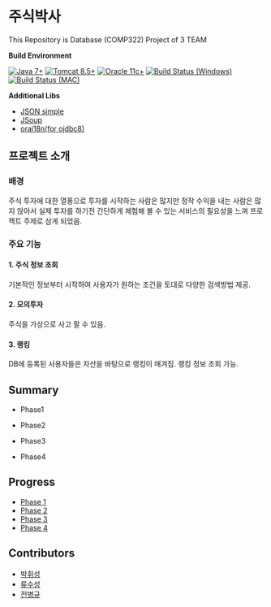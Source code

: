 # 주식박사

This Repository is Database (COMP322) Project of 3 TEAM


**Build Environment**

[![Java 7+](https://img.shields.io/badge/Java-7%2B-informational)](http://java.oracle.com)
[![Tomcat 8.5+](https://img.shields.io/badge/Tomcat-8.5%2B-informational)](https://tomcat.apache.org/download-80.cgi)
[![Oracle 11c+](https://img.shields.io/badge/Oracle-11c%2B-informational)](https://www.oracle.com/database/technologies)
[![ Build Status (Windows)](https://img.shields.io/appveyor/build/parrt/antlr4?label=Windows)](https://www.microsoft.com/ko-kr/windows)
[![ Build Status (MAC)](https://img.shields.io/badge/Mac-issue-yellow)](https://support.apple.com/ko-kr/HT201260)

**Additional Libs**
* [JSON simple](https://code.google.com/archive/p/json-simple/)
* [JSoup](https://jsoup.org/)
* [orai18n(for ojdbc8)](https://www.oracle.com/database/technologies/appdev/jdbc-ucp-19-7-c-downloads.html)

## 프로젝트 소개
### 배경
주식 투자에 대한 열풍으로 투자를 시작하는 사람은 많지만 정작 수익을 내는 사람은 많지 않아서 실제 투자를 하기전 간단하게 체험해 볼 수 있는 서비스의 필요성을 느껴
프로젝트 주제로 삼게 되었음.

### 주요 기능
#### 1. 주식 정보 조회
기본적인 정보부터 시작하여 사용자가 원하는 조건을 토대로 다양한 검색방법 제공.

#### 2. 모의투자
주식을 가상으로 사고 팔 수 있음.

#### 3. 랭킹
DB에 등록된 사용자들은 자산을 바탕으로 랭킹이 매겨짐. 랭킹 정보 조회 가능.

## Summary
* Phase1


* Phase2

* Phase3

* Phase4


## Progress

* [Phase 1](https://github.com/sapiens2000/DB_3_TEAM_PROEJCT/blob/main/Phase/Phase1/Phase1.md)
* [Phase 2](https://github.com/sapiens2000/DB_3_TEAM_PROEJCT/blob/main/Phase/Phase2/Phase2.md)
* [Phase 3](https://github.com/sapiens2000/DB_3_TEAM_PROEJCT/blob/main/Phase/Phase3/Phase3.md)
* [Phase 4](https://github.com/sapiens2000/DB_3_TEAM_PROEJCT/blob/main/Phase/Phase4/Phase4.md)


## Contributors

* [박휘성](https://github.com/hwistar0717)
* [류수성](https://github.com/Hermes997)
* [전병규](https://github.com/sapiens2000)
